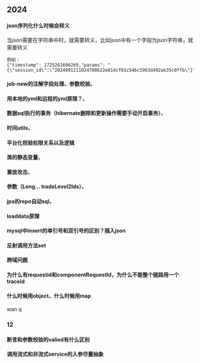 ## 2024
#### json序列化什么时候会转义
当json需要在字符串中时，就需要转义，比如json中有一个字段为json字符串，就需要转义

    例如：
    {"timestamp": 1725261606269,"params": "{\"session_id\":\"2024091211024700622e814cf01c546c5963d492ab35c0ffb\"}"
#### job-new的注解字段处理、参数校验、
#### 用本地的yml和远程的yml原理？、
#### 数据sql执行的事务（hibernate删除和更新操作需要手动开启事务）、
#### 时间utils、
#### 平台化校验权限关系以及逻辑
#### 类的静态变量、
#### 重放攻击、
#### 参数（Long... tradeLevel2Ids）、
#### jpa的repo自动sql、
#### loaddata原理
#### mysql中insert的单引号和双引号的区别？插入json
#### 反射调用方法set
#### 跨域问题
#### 为什么有requestid和componentRequestId，为什么不能整个链路用一个traceid
#### 什么时候用object、什么时候用map
wan q
### 12
#### 断言和参数校验的valied有什么区别
#### 调用流式和非流式service的入参尽量抽象
<!--stackedit_data:
eyJoaXN0b3J5IjpbLTYyMjU3MTkyOCwtMTk5NzAyNTcyOSw4OT
gzNzMzMzAsLTU1MDgzMDQ1NywzNjgyNDM2XX0=
-->